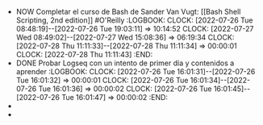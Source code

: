 - NOW Completar el curso de Bash de Sander Van Vugt: [[Bash Shell Scripting, 2nd edition]] #O'Reilly
  :LOGBOOK:
  CLOCK: [2022-07-26 Tue 08:48:19]--[2022-07-26 Tue 19:03:11] =>  10:14:52
  CLOCK: [2022-07-27 Wed 08:49:02]--[2022-07-27 Wed 15:08:36] =>  06:19:34
  CLOCK: [2022-07-28 Thu 11:11:33]--[2022-07-28 Thu 11:11:34] =>  00:00:01
  CLOCK: [2022-07-28 Thu 11:11:43]
  :END:
- DONE Probar Logseq con un intento de primer día y contenidos a aprender
  :LOGBOOK:
  CLOCK: [2022-07-26 Tue 16:01:31]--[2022-07-26 Tue 16:01:32] =>  00:00:01
  CLOCK: [2022-07-26 Tue 16:01:34]--[2022-07-26 Tue 16:01:36] =>  00:00:02
  CLOCK: [2022-07-26 Tue 16:01:45]--[2022-07-26 Tue 16:01:47] =>  00:00:02
  :END:
-
-